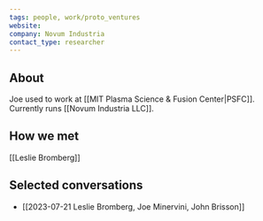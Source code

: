 ```yaml
---
tags: people, work/proto_ventures
website: 
company: Novum Industria
contact_type: researcher
---
```

## About
Joe used to work at [[MIT Plasma Science & Fusion Center|PSFC]]. Currently runs [[Novum Industria LLC]].
## How we met
[[Leslie Bromberg]]
## Selected conversations
- [[2023-07-21 Leslie Bromberg, Joe Minervini, John Brisson]]